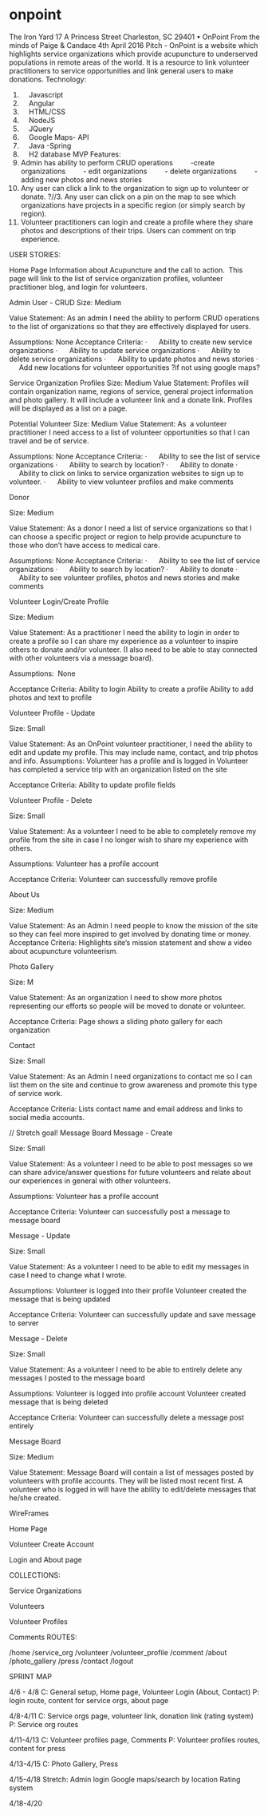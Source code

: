 # onpoint
The Iron Yard
17 A Princess Street
Charleston, SC 29401
•	OnPoint
From the minds of Paige & Candace
4th April 2016
Pitch - OnPoint is a website which highlights service organizations which provide acupuncture to underserved populations in remote areas of the world. It is a resource to link volunteer practitioners to service opportunities and link general users to make donations.
Technology:
1.     Javascript
2.     Angular
3.     HTML/CSS
4.     NodeJS
5.     JQuery
6.     Google Maps- API
7.     Java
-Spring
8.     H2 database
MVP Features:
1. Admin has ability to perform CRUD operations
       	-create organizations
       	- edit organizations
       	- delete organizations
       	- adding new photos and news stories
2. Any user can click a link to the organization to sign up to volunteer or donate.
?//3. Any user can click on a pin on the map to see which organizations have projects in a specific region (or simply search by region).
4. Volunteer practitioners can login and create a profile where they share photos and descriptions of their trips. Users can comment on trip experience.

USER STORIES:

Home Page
Information about Acupuncture and the call to action.  This page will link to the list of service organization profiles, volunteer practitioner blog, and login for volunteers.

Admin User - CRUD
Size: Medium

Value Statement: As an admin I need the ability to perform CRUD operations to the list of organizations so that they are effectively displayed for users.

Assumptions: None
Acceptance Criteria:
·      Ability to create new service organizations
·      Ability to update service organizations
·      Ability to delete service organizations
·      Ability to update photos and news stories
·      Add new locations for volunteer opportunities ?if not using google maps?

Service Organization Profiles
Size: Medium
Value Statement:
Profiles will contain organization name, regions of service, general project information and photo gallery. It will include a volunteer link and a donate link. Profiles will be displayed as a list on a page.



Potential Volunteer
Size: Medium
Value Statement: As  a volunteer practitioner I need access to a list of volunteer opportunities so that I can travel and be of service.

Assumptions: None
Acceptance Criteria:
·      Ability to see the list of service organizations
·      Ability to search by location?
·      Ability to donate
·      Ability to click on links to service organization websites to sign up to volunteer.
·      Ability to view volunteer profiles and make comments

Donor

Size: Medium

Value Statement: As a donor I need a list of service organizations so that I can choose a specific project or region to help provide acupuncture to those who don’t have access to medical care.

Assumptions: None
Acceptance Criteria:
·      Ability to see the list of service organizations
·      Ability to search by location?
·      Ability to donate
·      Ability to see volunteer profiles, photos and news stories and make comments

Volunteer Login/Create Profile

Size: Medium

Value Statement: As a practitioner I need the ability to login in order to create a profile so I can share my experience as a volunteer to inspire others to donate and/or volunteer. (I also need to be able to stay connected with other volunteers via a message board).

Assumptions:  None

Acceptance Criteria:
Ability to login 
Ability to create a profile
Ability to add photos and text to profile

Volunteer Profile - Update

Size: Small

Value Statement: As an OnPoint volunteer practitioner, I need the ability to edit and update my profile. This may include name, contact, and trip photos and info.
Assumptions: 
Volunteer has a profile and is logged in
Volunteer has completed a service trip with an organization listed on the site

Acceptance Criteria: 
Ability to update profile fields

Volunteer Profile - Delete

Size: Small

Value Statement: As a volunteer I need to be able to completely remove my profile from the site in case I no longer wish to share my experience with others.

Assumptions: Volunteer has a profile account

Acceptance Criteria: 
Volunteer can successfully remove profile

About Us

Size: Medium

Value Statement: As an Admin I need people to know the mission of the site so they can feel more inspired to get involved by donating time or money.
Acceptance Criteria: Highlights site’s mission statement and show a video about acupuncture volunteerism.

Photo Gallery

Size: M

Value Statement: As an organization I need to show more photos representing our efforts so people will be moved to donate or volunteer.

Acceptance Criteria: Page shows a sliding photo gallery for each organization

Contact

Size: Small

Value Statement: As an Admin I need organizations to contact me so I can list them on the site and continue to grow awareness and promote this type of service work.

Acceptance Criteria: Lists contact name and email address and links to social media accounts.



// Stretch goal! Message Board
Message - Create

Size: Small

Value Statement: As a volunteer I need to be able to post messages so we can share advice/answer questions for future volunteers and relate about our experiences in general with other volunteers.

Assumptions: Volunteer has a profile account

Acceptance Criteria: 
Volunteer can successfully post a message to message board

Message - Update

Size: Small

Value Statement: As a volunteer I need to be able to edit my messages in case I need to change what I wrote.

Assumptions: 
Volunteer is logged into their profile
Volunteer created the message that is being updated

Acceptance Criteria:
Volunteer can successfully update and save message to server

Message - Delete

Size: Small

Value Statement: As a volunteer I need to be able to entirely delete any messages I posted to the message board

Assumptions: Volunteer is logged into profile account
Volunteer created message that is being deleted

Acceptance Criteria: 
Volunteer can successfully delete a message post entirely



Message Board 

Size: Medium

Value Statement: Message Board will contain a list of messages posted by volunteers with profile accounts. They will be listed most recent first. A volunteer who is logged in will have the ability to edit/delete messages that he/she created.





























WireFrames

Home Page

Volunteer Create Account



Login and About page




COLLECTIONS:

Service Organizations

Volunteers

Volunteer Profiles

Comments
ROUTES:

/home
/service_org
/volunteer
/volunteer_profile
/comment
/about
/photo_gallery
/press
/contact
/logout

SPRINT MAP

4/6 - 4/8 	C: General setup, Home page, Volunteer Login (About, Contact)
		P: login route, content for service orgs, about page

4/8-4/11	C: Service orgs page, volunteer link, donation link (rating system)
		P: Service org routes

4/11-4/13	C: Volunteer profiles page, Comments
		P: Volunteer profiles routes, content for press

4/13-4/15	C: Photo Gallery, Press

4/15-4/18	Stretch: 	Admin login
				Google maps/search by location
				Rating system

4/18-4/20



